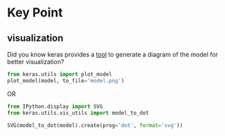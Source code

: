 # Key Point
## visualization
Did you know keras provides a [tool](https://keras.io/visualization/) to generate a diagram of the model for better visualization?

```python
from keras.utils import plot_model
plot_model(model, to_file='model.png')
```
OR
```python
from IPython.display import SVG
from keras.utils.vis_utils import model_to_dot

SVG(model_to_dot(model).create(prog='dot', format='svg'))
```
